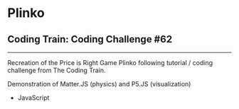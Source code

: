 # Plinko
## Coding Train: Coding Challenge #62

---

Recreation of the Price is Right Game Plinko following tutorial / coding challenge from The Coding Train. 

Demonstration of Matter.JS (physics) and P5.JS (visualization)

+ JavaScript

